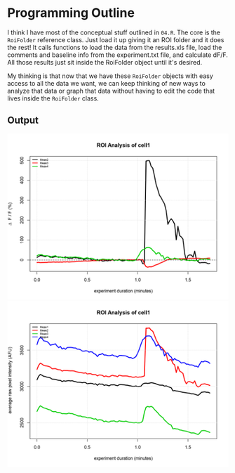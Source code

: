 # Programming Outline
I think I have most of the conceptual stuff outlined in `04.R`. The core is the `RoiFolder` reference class. Just load it up giving it an ROI folder and it does the rest! It calls functions to load the data from the results.xls file, load the comments and baseline info from the experiment.txt file, and calculate dF/F. All those results just sit inside the RoiFolder object until it's desired.

My thinking is that now that we have these `RoiFolder` objects with easy access to all the data we want, we can keep thinking of new ways to analyze that data or graph that data without having to edit the code that lives inside the `RoiFolder` class.

## Output
![](04.png)
![](04b.png)
